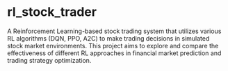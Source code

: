 # rl_stock_trader
A Reinforcement Learning-based stock trading system that utilizes various RL algorithms (DQN, PPO, A2C) to make trading decisions in simulated stock market environments. This project aims to explore and compare the effectiveness of different RL approaches in financial market prediction and trading strategy optimization.
